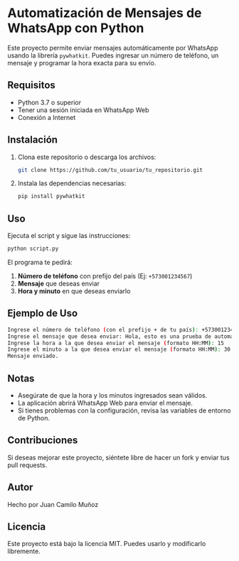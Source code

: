 # Automatización de Mensajes de WhatsApp con Python

Este proyecto permite enviar mensajes automáticamente por WhatsApp usando la librería `pywhatkit`. Puedes ingresar un número de teléfono, un mensaje y programar la hora exacta para su envío.

## Requisitos

- Python 3.7 o superior
- Tener una sesión iniciada en WhatsApp Web
- Conexión a Internet

## Instalación

1. Clona este repositorio o descarga los archivos:
   ```sh
   git clone https://github.com/tu_usuario/tu_repositorio.git
   ```
2. Instala las dependencias necesarias:
   ```sh
   pip install pywhatkit
   ```

## Uso

Ejecuta el script y sigue las instrucciones:
```sh
python script.py
```

El programa te pedirá:
1. **Número de teléfono** con prefijo del país (Ej: `+573001234567`)
2. **Mensaje** que deseas enviar
3. **Hora y minuto** en que deseas enviarlo

## Ejemplo de Uso

```sh
Ingrese el número de teléfono (con el prefijo + de tu país): +573001234567
Ingrese el mensaje que desea enviar: Hola, esto es una prueba de automatización.
Ingrese la hora a la que desea enviar el mensaje (formato HH:MM): 15
Ingrese el minuto a la que desea enviar el mensaje (formato HH:MM): 30
Mensaje enviado.
```

## Notas
- Asegúrate de que la hora y los minutos ingresados sean válidos.
- La aplicación abrirá WhatsApp Web para enviar el mensaje.
- Si tienes problemas con la configuración, revisa las variables de entorno de Python.

## Contribuciones
Si deseas mejorar este proyecto, siéntete libre de hacer un fork y enviar tus pull requests.

## Autor
Hecho por Juan Camilo Muñoz 

## Licencia
Este proyecto está bajo la licencia MIT. Puedes usarlo y modificarlo libremente.

